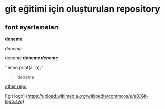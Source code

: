 # git eğitimi için oluşturulan repository


## font ayarlamaları 

**deneme**

*deneme*

deneme **deneme _deneme_**

' echo print(a+b); '

> deneme

[other repo](https://github.com/akifsykl/git_workingfiles) 

![git logo] (https://upload.wikimedia.org/wikipedia/commons/e/e0/Git-logo.svg)
